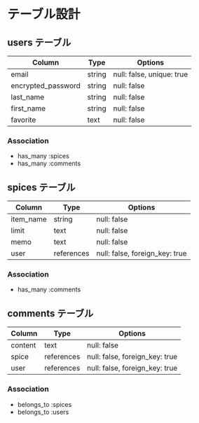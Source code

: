 
# テーブル設計

## users テーブル

| Column                  | Type   | Options                  |
| ----------------------- | ------ | ------------------------ |
| email                   | string | null: false, unique: true|
| encrypted_password      | string | null: false              |
| last_name               | string | null: false              |
| first_name              | string | null: false              |
| favorite                |  text  | null: false              |

### Association

- has_many :spices
- has_many :comments

## spices テーブル

| Column     | Type         | Options                        |
| ---------- | ------------ | ------------------------------ |
| item_name  | string       | null: false                    |
| limit      | text         | null: false                    |
| memo       | text         | null: false                    |
| user       | references   | null: false, foreign_key: true |

### Association

- has_many :comments

## comments テーブル

| Column    | Type       | Options                        |
| --------- | ---------- | ------------------------------ |
| content   | text       | null: false                    |
| spice     | references | null: false, foreign_key: true |
| user      | references | null: false, foreign_key: true |

### Association

- belongs_to :spices
- belongs_to :users

